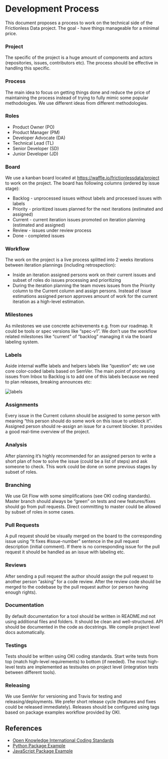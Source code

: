 # Development Process

This document proposes a process to work on the technical side of the Frictionless Data project. The goal - have things manageable for a minimal price.

### Project

The specific of the project is a huge amount of components and actors (repositories, issues, contributors etc). The process should be effective in handling this specific.

### Process

The main idea to focus on getting things done and reduce the price of maintaining the process instead of trying to fully mimic some popular methodologies. We use different ideas from different methodologies.

### Roles
- Product Owner (PO)
- Product Manager (PM)
- Developer Advocate (DA)
- Technical Lead (TL)
- Senior Developer (SD)
- Junior Developer (JD)

### Board

We use a kanban board located at https://waffle.io/frictionlessdata/project to work on the project. The board has following columns (ordered by issue stage):
- Backlog - unprocessed issues without labels and processed issues with labels
- Priority - prioritized issues planned for the next iterations (estimated and assigned)
- Current - current iteration issues promoted on iteration planning (estimated and assigned)
- Review - issues under review process
- Done - completed issues

### Workflow

The work on the project is a live process splitted into 2 weeks iterations between iteration plannings (including retrospection):
- Inside an iteration assigned persons work on their current issues and subset of roles do issues processing and prioritizing
- During the iteration planning the team moves issues from the Priority column to the Current column and assign persons. Instead of issue estimations assigned person approves amount of work for the current iteration as a high-level estimation.

### Milestones

As milestones we use concrete achievements e.g. from our roadmap. It could be tools or spec versions like “spec-v1”. We don’t use the workflow related milestones like “current” of “backlog” managing it via the board labeling system.

### Labels

Aside internal waffle labels and helpers labels like “question” etc we use core color-coded labels based on SemVer. The main point of processing issues from Inbox to Backlog is to add one of this labels because we need to plan releases, breaking announces etc:

![labels](https://cloud.githubusercontent.com/assets/557395/17673693/f6391676-632a-11e6-9971-945623b68e16.png)

### Assignments

Every issue in the Current column should be assigned to some person with meaning “this person should do some work on this issue to unblock it”. Assigned person should re-assign an issue for a current blocker. It provides a good real-time overview of the project.

### Analysis

After planning it’s highly recommended for an assigned person to write a short plan of how to solve the issue (could be a list of steps) and ask someone to check. This work could be done on some previous stages by subset of roles.

### Branching

We use Git Flow with some simplifications (see OKI coding standards). Master branch should always be “green” on tests and new features/fixes should go from pull requests. Direct committing to master could be allowed by subset of roles in some cases.

### Pull Requests

A pull request should be visually merged on the board to the corresponding issue using “It fixes #issue-number” sentence in the pull request description (initial comment). If there is no corresponding issue for the pull request it should be handled as an issue with labeling etc.

### Reviews

After sending a pull request the author should assign the pull request to another person “asking” for a code review. After the review code should be merged to the codebase by the pull request author (or person having enough rights).

### Documentation

By default documentation for a tool should be written in README.md not using additional files and folders. It should be clean and well-structured. API should be documented in the code as docstrings. We compile project level docs automatically.

### Testings

Tests should be written using OKI coding standards. Start write tests from top (match high-level requirements) to bottom (if needed). The most high-level tests are implemented as testsuites on project level (integration tests between different tools).

### Releasing

We use SemVer for versioning and Travis for testing and releasing/deployments. We prefer short release cycle (features and fixes could be released immediately). Releases should be configured using tags based on package examples workflow provided by OKI.

## References
- [Open Knowledge International Coding Standards](https://github.com/okfn/coding-standards)
- [Python Package Example](https://github.com/okfn/oki-py)
- [JavaScript Package Example](https://github.com/okfn/oki-js)
